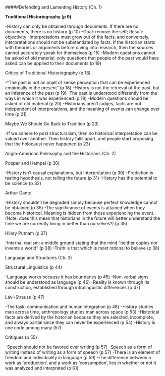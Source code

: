 #####Defending and Lamenting History (Ch. 1)

**Traditional Historiography (p 9)**

-History can only be obtained through documents. If there are no documents, there is no history (p 10)
-Goal: remove the self; Result: objectivity
-Interpretations must grow out of the facts, and conversely, interpretations should not be substantiated by facts. If the historian starts with theories or arguments before diving into research, then the sources cannot accurately speak for themselves (p 15)
-Modern questions cannot be asked of old material; only questions that people of the past would have asked can be applied to their documents (p 19)

Critics of Traditional Historiography (p 18)

-“The past is not an objet of sense perception that can be experienced empirically in the present” (p 18)
-History is not the retrieval of the past, but an inference of the past (p 19)
-The past is understood differently from the ways in which it was experienced (p 19)
-Modern questions should be asked of old material (p 20)
-Historians aren’t judges, facts are not independent of interpretations, and the meaning of events can change over time (p 21)

Maybe We Should Go Back to Tradition (p 23)

-If we adhere to post structuralism, then no historical interpretation can be valued over another. Then history falls apart, and people start proposing that the holocaust never happened (p 23) 

Anglo-American Philosophy and the Historians (Ch. 2)

Popper and Hempel (p 30)

-History isn’t causal explanations, but interpretation (p 30)
-Prediction is testing hypothesis, not telling the future (p 31)
-History has the potential to be science (p 32)

Arthur Danto

-History shouldn’t be degraded simply because perfect knowledge cannot be obtained (p 35)
-The significance of events is attained when they become historical. Meaning is hidden from those experiencing the event. (Note: does this mean that historians in the future will better understand the time we are currently living in better than ourselves?) (p 35)

Hilary Putnam (p 37)

-Internal realism: a middle ground stating that the mind “neither copies nor invents a world” (p 38)
-Truth is that which is most rational to believe (p 38)

Language and Structures (Ch. 3)

Structural Linguistics (p 44)

-Language works because it has boundaries (p 45)
-Non-verbal signs should be understood as language (p 46)
-Reality is known through its construction, established through intralinguistic differences (p 47) 

Lévi-Strauss (p 47)

-The task: communication and human integration (p 48)
-History studies man across time, anthropology studies man across space (p 53)
-Historical facts are derived by the historian because they are selected, incomplete, and always partial since they can never be experienced (p 54)
-History is one code among many (57)

Critiques (p 55)

-Speech should not be favored over writing (p 57)
-Speech as a form of writing instead of writing as a form of speech (p 57)
-There is an element of freedom and individuality in language (p 59)
-The difference between a work as ‘production’, and a work as ‘consumption’, lies in whether or not it was analyzed and interpreted (p 61)
